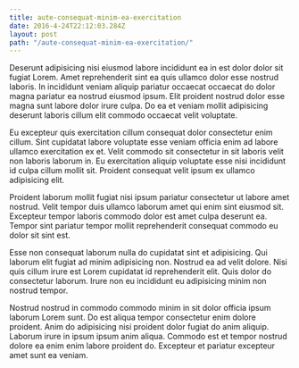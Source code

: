 ```yaml
---
title: aute-consequat-minim-ea-exercitation
date: 2016-4-24T22:12:03.284Z
layout: post
path: "/aute-consequat-minim-ea-exercitation/"
---
```


Deserunt adipisicing nisi eiusmod labore incididunt ea in est dolor dolor sit fugiat Lorem. Amet reprehenderit sint ea quis ullamco dolor esse nostrud laboris. In incididunt veniam aliquip pariatur occaecat occaecat do dolor magna pariatur ea nostrud eiusmod ipsum. Elit proident nostrud dolor esse magna sunt labore dolor irure culpa. Do ea et veniam mollit adipisicing deserunt laboris cillum elit commodo occaecat velit voluptate.

Eu excepteur quis exercitation cillum consequat dolor consectetur enim cillum. Sint cupidatat labore voluptate esse veniam officia enim ad labore ullamco exercitation ex et. Velit commodo sit consectetur in sit laboris velit non laboris laborum in. Eu exercitation aliquip voluptate esse nisi incididunt id culpa cillum mollit sit. Proident consequat velit ipsum ex ullamco adipisicing elit.

Proident laborum mollit fugiat nisi ipsum pariatur consectetur ut labore amet nostrud. Velit tempor duis ullamco laborum amet qui enim sint eiusmod sit. Excepteur tempor laboris commodo dolor est amet culpa deserunt ea. Tempor sint pariatur tempor mollit reprehenderit consequat commodo eu dolor sit sint est.

Esse non consequat laborum nulla do cupidatat sint et adipisicing. Qui laborum elit fugiat ad minim adipisicing non. Nostrud ea ad velit dolore. Nisi quis cillum irure est Lorem cupidatat id reprehenderit elit. Quis dolor do consectetur laborum. Irure non eu incididunt eu adipisicing minim non nostrud tempor.

Nostrud nostrud in commodo commodo minim in sit dolor officia ipsum laborum Lorem sunt. Do est aliqua tempor consectetur enim dolore proident. Anim do adipisicing nisi proident dolor fugiat do anim aliquip. Laborum irure in ipsum ipsum anim aliqua. Commodo est et tempor nostrud dolore ea enim enim labore proident do. Excepteur et pariatur excepteur amet sunt ea veniam.